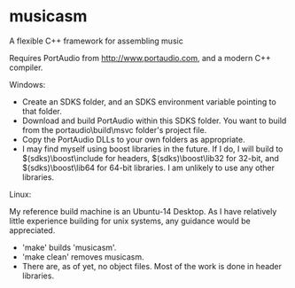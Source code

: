 # musicasm
A flexible C++ framework for assembling music

Requires PortAudio from http://www.portaudio.com, and a modern C++ compiler.


Windows:

* Create an SDKS folder, and an SDKS environment variable pointing to that folder.
* Download and build PortAudio within this SDKS folder.  You want to build from the
  portaudio\build\msvc folder's project file.
* Copy the PortAudio DLLs to your own folders as appropriate.
* I may find myself using boost libraries in the future.  If I do, I will build to
  $(sdks)\boost\include for headers, $(sdks)\boost\lib32 for 32-bit, and
  $(sdks)\boost\lib64 for 64-bit libraries.  I am unlikely to use any other libraries.

Linux:

My reference build machine is an Ubuntu-14 Desktop.  As I have relatively little
experience building for unix systems, any guidance would be appreciated.

* 'make' builds 'musicasm'.
* 'make clean' removes musicasm.
* There are, as of yet, no object files.  Most of the work is done in header libraries.

